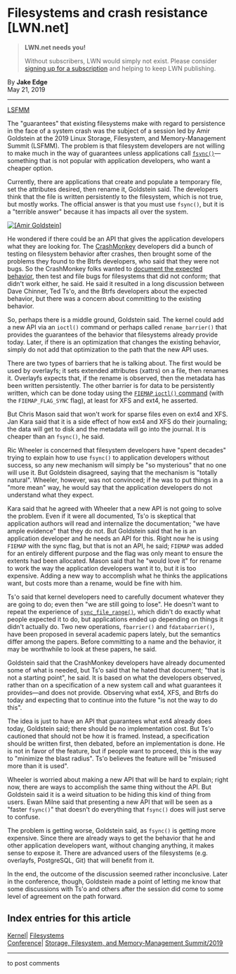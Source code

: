 # Filesystems and crash resistance [LWN.net]

> **LWN.net needs you!**
> 
> Without subscribers, LWN would simply not exist. Please consider [signing up for a subscription](/Promo/nst-nag2/subscribe) and helping to keep LWN publishing. 

By **Jake Edge**  
May 21, 2019 

* * *

[LSFMM](/Articles/lsfmm2019/)

The "guarantees" that existing filesystems make with regard to persistence in the face of a system crash was the subject of a session led by Amir Goldstein at the 2019 Linux Storage, Filesystem, and Memory-Management Summit (LSFMM). The problem is that filesystem developers are not willing to make much in the way of guarantees unless applications call [`fsync()`](http://man7.org/linux/man-pages/man2/fsync.2.html)—something that is not popular with application developers, who want a cheaper option. 

Currently, there are applications that create and populate a temporary file, set the attributes desired, then rename it, Goldstein said. The developers think that the file is written persistently to the filesystem, which is not true, but mostly works. The official answer is that you must use `fsync()`, but it is a "terrible answer" because it has impacts all over the system. 

[ ![\[Amir Goldstein\]](https://static.lwn.net/images/2019/lsf-goldstein-2-sm.jpg) ](/Articles/788940/)

He wondered if there could be an API that gives the application developers what they are looking for. The [CrashMonkey](https://github.com/utsaslab/crashmonkey) developers did a bunch of testing on filesystem behavior after crashes, then brought some of the problems they found to the Btrfs developers, who said that they were not bugs. So the CrashMonkey folks wanted to [document the expected behavior](/ml/linux-fsdevel/1552418820-18102-1-git-send-email-jaya@cs.utexas.edu/), then test and file bugs for filesystems that did not conform; that didn't work either, he said. He said it resulted in a long discussion between Dave Chinner, Ted Ts'o, and the Btrfs developers about the expected behavior, but there was a concern about committing to the existing behavior. 

So, perhaps there is a middle ground, Goldstein said. The kernel could add a new API via an `ioctl()` command or perhaps called `rename_barrier()` that provides the guarantees of the behavior that filesystems already provide today. Later, if there is an optimization that changes the existing behavior, simply do not add that optimization to the path that the new API uses. 

There are two types of barriers that he is talking about. The first would be used by overlayfs; it sets extended attributes (xattrs) on a file, then renames it. Overlayfs expects that, if the rename is observed, then the metadata has been written persistently. The other barrier is for data to be persistently written, which can be done today using the [`FIEMAP` `ioctl()` command](https://www.kernel.org/doc/Documentation/filesystems/fiemap.txt) (with the `FIEMAP_FLAG_SYNC` flag), at least for XFS and ext4, he asserted. 

But Chris Mason said that won't work for sparse files even on ext4 and XFS. Jan Kara said that it is a side effect of how ext4 and XFS do their journaling; the data will get to disk and the metadata will go into the journal. It is cheaper than an `fsync()`, he said. 

Ric Wheeler is concerned that filesystem developers have "spent decades" trying to explain how to use `fsync()` to application developers without success, so any new mechanism will simply be "so mysterious" that no one will use it. But Goldstein disagreed, saying that the mechanism is "totally natural". Wheeler, however, was not convinced; if he was to put things in a "more mean" way, he would say that the application developers do not understand what they expect. 

Kara said that he agreed with Wheeler that a new API is not going to solve the problem. Even if it were all documented, Ts'o is skeptical that application authors will read and internalize the documentation; "we have ample evidence" that they do not. But Goldstein said that he is an application developer and he needs an API for this. Right now he is using `FIEMAP` with the sync flag, but that is not an API, he said; `FIEMAP` was added for an entirely different purpose and the flag was only meant to ensure the extents had been allocated. Mason said that he "would love it" for rename to work the way the application developers want it to, but it is too expensive. Adding a new way to accomplish what he thinks the applications want, but costs more than a rename, would be fine with him. 

Ts'o said that kernel developers need to carefully document whatever they are going to do; even then "we are still going to lose". He doesn't want to repeat the experience of [`sync_file_range()`](http://man7.org/linux/man-pages/man2/sync_file_range.2.html), which didn't do exactly what people expected it to do, but applications ended up depending on things it didn't actually do. Two new operations, `fbarrier()` and `fdatabarrier()`, have been proposed in several academic papers lately, but the semantics differ among the papers. Before committing to a name and the behavior, it may be worthwhile to look at these papers, he said. 

Goldstein said that the CrashMonkey developers have already documented some of what is needed, but Ts'o said that he hated that document; "that is not a starting point", he said. It is based on what the developers observed, rather than on a specification of a new system call and what guarantees it provides—and does not provide. Observing what ext4, XFS, and Btrfs do today and expecting that to continue into the future "is not the way to do this". 

The idea is just to have an API that guarantees what ext4 already does today, Goldstein said; there should be no implementation cost. But Ts'o cautioned that should not be how it is framed. Instead, a specification should be written first, then debated, before an implementation is done. He is not in favor of the feature, but if people want to proceed, this is the way to "minimize the blast radius". Ts'o believes the feature will be "misused more than it is used". 

Wheeler is worried about making a new API that will be hard to explain; right now, there are ways to accomplish the same thing without the API. But Goldstein said it is a weird situation to be hiding this kind of thing from users. Ewan Milne said that presenting a new API that will be seen as a "faster `fsync()`" that doesn't do everything that `fsync()` does will just serve to confuse. 

The problem is getting worse, Goldstein said, as `fsync()` is getting more expensive. Since there are already ways to get the behavior that he and other application developers want, without changing anything, it makes sense to expose it. There are advanced users of the filesystems (e.g. overlayfs, PostgreSQL, Git) that will benefit from it. 

In the end, the outcome of the discussion seemed rather inconclusive. Later in the conference, though, Goldstein made a point of letting me know that some discussions with Ts'o and others after the session did come to some level of agreement on the path forward. 

  
Index entries for this article  
---  
[Kernel](/Kernel/Index)| [Filesystems](/Kernel/Index#Filesystems)  
[Conference](/Archives/ConferenceIndex/)| [Storage, Filesystem, and Memory-Management Summit/2019](/Archives/ConferenceIndex/#Storage_Filesystem_and_Memory-Management_Summit-2019)  
  


* * *

to post comments 
